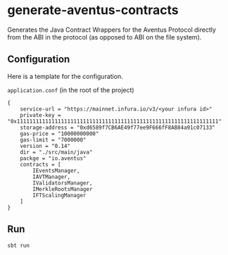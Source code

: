 # generate-aventus-contracts
Generates the Java Contract Wrappers for the Aventus Protocol directly from the ABI in the protocol
(as opposed to ABI on the file system).

## Configuration

Here is a template for the configuration.

`application.conf` (in the root of the project)
```properties
{
    service-url = "https://mainnet.infura.io/v3/<your infura id>"
    private-key = "0x1111111111111111111111111111111111111111111111111111111111111111"
    storage-address = "0xd6589f7CB6AE49f77ee9F666fF8AB84a91c07133"
    gas-price = "10000000000"
    gas-limit = "7000000"
    version = "0.14"
    dir = "./src/main/java"
    packge = "io.aventus"
    contracts = [
        IEventsManager,
        IAVTManager,
        IValidatorsManager,
        IMerkleRootsManager
        IFTScalingManager
    ]
}

```

## Run

`sbt run`
